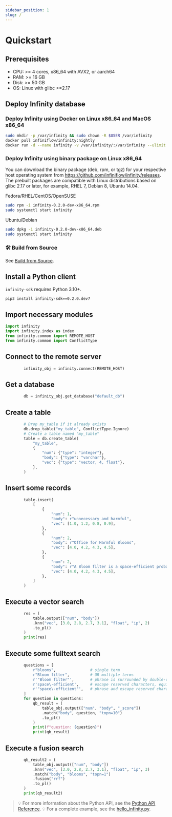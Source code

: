 ```yaml
---
sidebar_position: 1
slug: /
---
```


# Quickstart

## Prerequisites

- CPU: >= 4 cores, x86_64 with AVX2, or aarch64
- RAM: >= 16 GB
- Disk: >= 50 GB
- OS: Linux with glibc >=2.17

## Deploy Infinity database

### Deploy Infinity using Docker on Linux x86_64 and MacOS x86_64

```bash
sudo mkdir -p /var/infinity && sudo chown -R $USER /var/infinity
docker pull infiniflow/infinity:nightly
docker run -d --name infinity -v /var/infinity/:/var/infinity --ulimit nofile=500000:500000 --network=host infiniflow/infinity:nightly
```

### Deploy Infinity using binary package on Linux x86_64

You can download the binary package (deb, rpm, or tgz) for your respective host operating system from https://github.com/infiniflow/infinity/releases. The prebuilt packages are compatible with Linux distributions based on glibc 2.17 or later, for example, RHEL 7, Debian 8, Ubuntu 14.04.

Fedora/RHEL/CentOS/OpenSUSE
```bash
sudo rpm -i infinity-0.2.0-dev-x86_64.rpm
sudo systemctl start infinity
```

Ubuntu/Debian
```bash
sudo dpkg -i infinity-0.2.0-dev-x86_64.deb
sudo systemctl start infinity
```
### 🛠️ Build from Source

See [Build from Source](./build_from_source.md).

## Install a Python client

`infinity-sdk` requires Python 3.10+.

```bash
pip3 install infinity-sdk==0.2.0.dev7
```

## Import necessary modules

```python
import infinity
import infinity.index as index
from infinity.common import REMOTE_HOST
from infinity.common import ConflictType
```

## Connect to the remote server

```python
        infinity_obj = infinity.connect(REMOTE_HOST)
```

## Get a database

```python
        db = infinity_obj.get_database("default_db")
```

## Create a table

```python
        # Drop my_table if it already exists
        db.drop_table("my_table", ConflictType.Ignore)
        # Create a table named "my_table"
        table = db.create_table(
            "my_table",
            {
                "num": {"type": "integer"},
                "body": {"type": "varchar"},
                "vec": {"type": "vector, 4, float"},
            },
        )
```

## Insert some records 

```python
        table.insert(
            [
                {
                    "num": 1,
                    "body": r"unnecessary and harmful",
                    "vec": [1.0, 1.2, 0.8, 0.9],
                },
                {
                    "num": 2,
                    "body": r"Office for Harmful Blooms",
                    "vec": [4.0, 4.2, 4.3, 4.5],
                },
                {
                    "num": 2,
                    "body": r"A Bloom filter is a space-efficient probabilistic data structure, conceived by Burton Howard Bloom in 1970, that is used to test whether an element is a member of a set.",
                    "vec": [4.0, 4.2, 4.3, 4.5],
                },
            ]
        )
```

## Execute a vector search

```python
        res = (
            table.output(["num", "body"])
            .knn("vec", [3.0, 2.8, 2.7, 3.1], "float", "ip", 2)
            .to_pl()
        )
        print(res)
```

## Execute some fulltext search

```python
        questions = [
            r"blooms",               # single term
            r"Bloom filter",         # OR multiple terms
            r'"Bloom filter"',       # phrase is surrounded by double-quotes
            r'space\-efficient',     # escape reserved characters, equivalent to: `space efficient`
            r'"space\-efficient"',   # phrase and escape reserved character, equivalent to: `"space efficient"`
        ]
        for question in questions:
            qb_result = (
                table_obj.output(["num", "body", "_score"])
                .match("body", question, "topn=10")
                .to_pl()
            )
            print(f"question: {question}")
            print(qb_result)
```

## Execute a fusion search

```python
        qb_result2 = (
            table_obj.output(["num", "body"])
            .knn("vec", [3.0, 2.8, 2.7, 3.1], "float", "ip", 3)
            .match("body", "blooms", "topn=1")
            .fusion("rrf")
            .to_pl()
        )
        print(qb_result2)
```

> 💡 For more information about the Python API, see the [Python API Reference](../references/pysdk_api_reference.md).
> 💡 For a complete example, see the [hello_infinity.py](../../python/hello_infinity.py).
